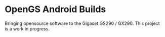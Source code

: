 # OpenGS Android Builds

Bringing opensource software to the Gigaset GS290 / GX290. This project is a work in progress.

